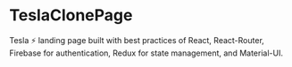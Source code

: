 # TeslaClonePage
Tesla ⚡️ landing page built with best practices of React, React-Router, Firebase for authentication, Redux for state management, and Material-UI. 
